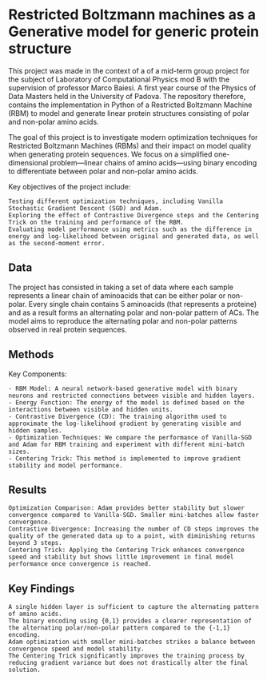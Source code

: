 # Restricted Boltzmann machines as a Generative model for generic protein structure

This project was made in the context of a of a mid-term group project for the subject of Laboratory of Computational Physics mod B with the supervision of professor Marco Baiesi. A first year course of the Physics of Data Masters held in the University of Padova. The repository therefore, contains the implementation in Python of a Restricted Boltzmann Machine (RBM) to model and generate linear protein structures consisting of polar and non-polar amino acids.

The goal of this project is to investigate modern optimization techniques for Restricted Boltzmann Machines (RBMs) and their impact on model quality when generating protein sequences. We focus on a simplified one-dimensional problem—linear chains of amino acids—using binary encoding to differentiate between polar and non-polar amino acids.

Key objectives of the project include:

    Testing different optimization techniques, including Vanilla Stochastic Gradient Descent (SGD) and Adam.
    Exploring the effect of Contrastive Divergence steps and the Centering Trick on the training and performance of the RBM.
    Evaluating model performance using metrics such as the difference in energy and log-likelihood between original and generated data, as well as the second-moment error.

## Data

The project has consisted in taking a set of data where each sample represents a linear chain of aminoacids that can be either polar or non-polar. Every single chain contains 5 aminoacids (that represents a proteine) and as a result forms an alternating polar and non-polar pattern of ACs. The model aims to reproduce the alternating polar and non-polar patterns observed in real protein sequences.

## Methods

Key Components:

    - RBM Model: A neural network-based generative model with binary neurons and restricted connections between visible and hidden layers.
    - Energy Function: The energy of the model is defined based on the interactions between visible and hidden units.
    - Contrastive Divergence (CD): The training algorithm used to approximate the log-likelihood gradient by generating visible and hidden samples.
    - Optimization Techniques: We compare the performance of Vanilla-SGD and Adam for RBM training and experiment with different mini-batch sizes.
    - Centering Trick: This method is implemented to improve gradient stability and model performance.

## Results

    Optimization Comparison: Adam provides better stability but slower convergence compared to Vanilla-SGD. Smaller mini-batches allow faster convergence.
    Contrastive Divergence: Increasing the number of CD steps improves the quality of the generated data up to a point, with diminishing returns beyond 3 steps.
    Centering Trick: Applying the Centering Trick enhances convergence speed and stability but shows little improvement in final model performance once convergence is reached.

## Key Findings

    A single hidden layer is sufficient to capture the alternating pattern of amino acids.
    The binary encoding using {0,1} provides a clearer representation of the alternating polar/non-polar pattern compared to the {-1,1} encoding.
    Adam optimization with smaller mini-batches strikes a balance between convergence speed and model stability.
    The Centering Trick significantly improves the training process by reducing gradient variance but does not drastically alter the final solution.

